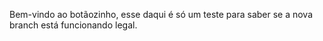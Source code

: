 Bem-vindo ao botãozinho, esse daqui é só um teste para saber se a nova branch está funcionando legal.
